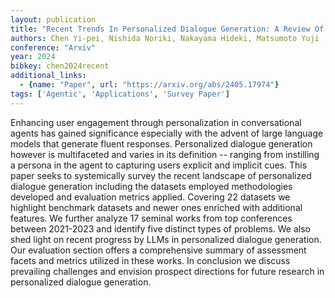 ```yaml
---
layout: publication
title: "Recent Trends In Personalized Dialogue Generation: A Review Of Datasets, Methodologies, And Evaluations"
authors: Chen Yi-pei, Nishida Noriki, Nakayama Hideki, Matsumoto Yuji
conference: "Arxiv"
year: 2024
bibkey: chen2024recent
additional_links:
  - {name: "Paper", url: "https://arxiv.org/abs/2405.17974"}
tags: ['Agentic', 'Applications', 'Survey Paper']
---
```

Enhancing user engagement through personalization in conversational agents has gained significance especially with the advent of large language models that generate fluent responses. Personalized dialogue generation however is multifaceted and varies in its definition -- ranging from instilling a persona in the agent to capturing users explicit and implicit cues. This paper seeks to systemically survey the recent landscape of personalized dialogue generation including the datasets employed methodologies developed and evaluation metrics applied. Covering 22 datasets we highlight benchmark datasets and newer ones enriched with additional features. We further analyze 17 seminal works from top conferences between 2021-2023 and identify five distinct types of problems. We also shed light on recent progress by LLMs in personalized dialogue generation. Our evaluation section offers a comprehensive summary of assessment facets and metrics utilized in these works. In conclusion we discuss prevailing challenges and envision prospect directions for future research in personalized dialogue generation.
